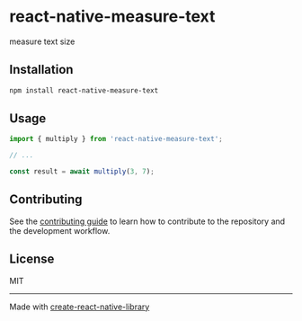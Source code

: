 # react-native-measure-text

measure text size

## Installation

```sh
npm install react-native-measure-text
```

## Usage

```js
import { multiply } from 'react-native-measure-text';

// ...

const result = await multiply(3, 7);
```

## Contributing

See the [contributing guide](CONTRIBUTING.md) to learn how to contribute to the repository and the development workflow.

## License

MIT

---

Made with [create-react-native-library](https://github.com/callstack/react-native-builder-bob)
